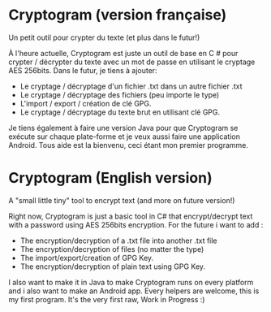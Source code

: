 # Cryptogram (version française)
Un petit outil pour crypter du texte (et plus dans le futur!)

À l'heure actuelle, Cryptogram est juste un outil de base en C # pour crypter / décrypter du texte avec un mot de passe en utilisant le cryptage AES 256bits.
Dans le futur, je tiens à ajouter:
- Le cryptage / décryptage d'un fichier .txt dans un autre fichier .txt
- Le cryptage / décryptage des fichiers (peu importe le type)
- L'import / export / création de clé GPG.
- Le cryptage / décryptage du texte brut en utilisant clé GPG.

Je tiens également à faire une version Java pour que Cryptogram se exécute sur chaque plate-forme et je veux aussi faire une application Android.
Tous aide est la bienvenu, ceci étant mon premier programme.


# Cryptogram (English version)
A "small little tiny" tool to encrypt text (and more on future version!)

Right now, Cryptogram is just a basic tool in C# that encrypt/decrypt text with a password using AES 256bits encryption.
For the future i want to add : 
- The encryption/decryption of a .txt file into another .txt file
- The encryption/decryption of files (no matter the type)
- The import/export/creation of GPG Key.
- The encryption/decryption of plain text using GPG Key.

I also want to make it in Java to make Cryptogram runs on every platform and i also want to make an Android app.
Every helpers are welcome, this is my first program.
It's the very first raw, Work in Progress :)
